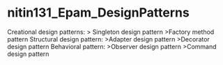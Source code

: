 # nitin131_Epam_DesignPatterns
  Creational design patterns:
    > Singleton design pattern
    >Factory method pattern
  Structural design pattern:
    >Adapter design pattern
    >Decorator design pattern
  Behavioral pattern:
    >Observer design pattern
    >Command design pattern
